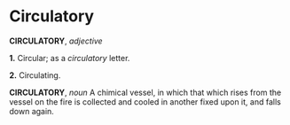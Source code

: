 # Circulatory

**CIRCULATORY**, _adjective_

**1.** Circular; as a _circulatory_ letter.

**2.** Circulating.

**CIRCULATORY**, _noun_ A chimical vessel, in which that which rises from the vessel on the fire is collected and cooled in another fixed upon it, and falls down again.
